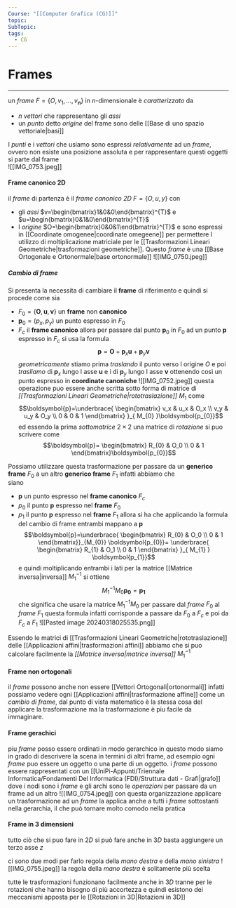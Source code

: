 ```yaml
---
Course: "[[Computer Grafica (CG)]]"
topic: 
SubTopic: 
tags:
  - CG
---
```


# Frames
---
un _frame_ $F=\{O, \boldsymbol{\mathit{v}}_{1},\dots,\boldsymbol{\mathit{v}_{n}}\}$ in $n$-dimensionale è _caratterizzato_ da 
- $n$ _vettori_ che rappresentano gli _assi_
- un _punto_ detto _origine_ del frame
sono delle [[Base di uno spazio vettoriale|basi]]

I _punti_ e i _vettori_ che usiamo sono espressi _relativamente_ ad un _frame_, ovvero non esiste una posizione assoluta e per rappresentare questi oggetti si parte dal frame  
![[IMG_0753.jpeg]]

#### Frame canonico 2D
il _frame_ di partenza è il _frame canonico 2D_ $F=\{O,\boldsymbol{\mathit{u}},\boldsymbol{\mathit{y}}\}$ con  
- gli _assi_ $v=\begin{bmatrix}1&0&0\end{bmatrix}^{T}$ e  $u=\begin{bmatrix}0&1&0\end{bmatrix}^{T}$  
-  l _origine_ $O=\begin{bmatrix}0&0&1\end{bmatrix}^{T}$ 
e sono espressi in [[Coordinate omogenee|coordinate omegeene]] per permettere l utilizzo di moltiplicazione matriciale per le [[Trasformazioni Lineari Geometriche|trasformazioni geometriche]].
Questo _frame_ è una [[Base Ortogonale e Ortonormale|base ortonormale]] 
![[IMG_0750.jpeg]]

##### Cambio di frame
Si presenta la necessita di cambiare il __frame__ di riferimento e quindi si procede come
sia
- $F_{0}=\{ \boldsymbol{O},\boldsymbol{u},\boldsymbol{v} \}$ un __frame__ non __canonico__
- $\boldsymbol{p}_0=(p_x,p_y)$ un punto espresso in $F_0$
- $F_c$  il __frame canonico__
allora per passare dal punto $\boldsymbol{p}_0$ in $F_0$ ad un punto $\boldsymbol{p}$ espresso in $F_c$ si usa la formula $$\boldsymbol{p}=\boldsymbol{O}+\boldsymbol{p}_x \boldsymbol{u}+\boldsymbol{p}_y \boldsymbol{v} $$_geometricamente_ stiamo prima _traslando_ il punto verso l origine $O$ e poi _trasliamo_ di $\boldsymbol{p}_x$ lungo l asse $\boldsymbol{u}$ e i di  $\boldsymbol{p}_y$ lungo l asse $\boldsymbol{v}$ ottenendo così un punto espresso in __coordinate canoniche__
![[IMG_0752.jpeg]]
questa operazione puo essere anche scritta sotto forma di matrice di _[[Trasformazioni Lineari Geometriche|rototraslazione]]_  $M_{1}$ come $$\boldsymbol{p}=\underbrace{ \begin{bmatrix}
v_x  & u_x  & O_x \\
v_y  & u_y  & O_y \\
0 & 0 & 1
\end{bmatrix} }_{ M_{0} }\boldsymbol{p_{0}}$$ed essendo la prima _sottomatrice_ $2\times 2$ una matrice di _rotazione_ si puo scrivere come $$\boldsymbol{p}= \begin{bmatrix}
R_{0}  & O_0 \\
0 & 1
\end{bmatrix}\boldsymbol{p_{0}}$$


Possiamo utilizzare questa trasformazione per passare da un __generico frame__ $F_0$ a un altro __generico frame__ $F_1$ infatti abbiamo che  
siano 
- $\boldsymbol{p}$ un punto espresso nel __frame canonico__ $F_c$
- $p_{0}$ il punto $\boldsymbol{p}$ espresso nel __frame__ $F_0$
- $p_{1}$ il punto $\boldsymbol{p}$ espresso nel __frame__ $F_{1}$ 
allora si ha che applicando la formula del cambio di frame entrambi mappano a $\boldsymbol{p}$$$\boldsymbol{p}=\underbrace{ \begin{bmatrix}
R_{0}  & O_0 \\
0 & 1
\end{bmatrix}}_{M_{0}}
\boldsymbol{p_{0}}=
\underbrace{ \begin{bmatrix}
R_{1}  & O_1 \\
0 & 1
\end{bmatrix} }_{ M_{1} }
\boldsymbol{p_{1}}$$e quindi moltiplicando entrambi i lati per la matrice [[Matrice inversa|inversa]] $M_{1}^{-1}$ si ottiene $$ M_{1}^{-1}M_{0}
\boldsymbol{p_{0}}=
\boldsymbol{p_{1}}$$ che significa che usare la matrice $M_{1}^{-1}M_{0}$ per passare dal _frame_ $F_{0}$ al _frame_ $F_{1}$ questa formula infatti corrisponde a passare da $F_0$ a $F_c$  e poi da $F_c$ a $F_1$
![[Pasted image 20240318025535.png]]


Essendo le matrici di [[Trasformazioni Lineari Geometriche|rototraslazione]] delle [[Applicazioni affini|trasformazioni affini]] abbiamo che si puo calcolare facilmente la _[[Matrice inversa|matrice inversa]]_ $M_{1}^{-1}$  

#### Frame non ortogonali 
il _frame_ possono anche non essere [[Vettori Ortogonali|ortonormali]]  infatti possiamo vedere ogni [[Applicazioni affini|trasformazione affine]] come un _cambio di frame_, dal punto di vista matematico è la stessa cosa del applicare la trasformazione ma la trasformazione è piu facile da immaginare.

#### Frame gerachici
piu _frame_ posso essere ordinati in modo gerarchico in questo modo siamo in grado di descrivere la scena in termini di altri frame, ad esempio ogni _frame_ puo essere un oggetto o una parte di un oggetto.
i _frame_ possono essere rappresentati con un [[UniPi-Appunti/Triennale Informatica/Fondamenti Del Informatica (FDI)/Struttura dati - Grafi|grafo]] dove i nodi sono i _frame_ e gli archi sono le _operazioni_ per passare da un frame ad un altro 
![[IMG_0754.jpeg]]
con questa organizzazione applicare un trasformazione ad un _frame_ la applica anche a tutti i _frame_ sottostanti nella gerarchia, il che può tornare molto comodo nella pratica

#### Frame in 3 dimensioni
tutto ciò che si puo fare in $2D$  si può fare anche in $3D$ basta aggiungere un terzo asse $z$ 

ci sono due modi per farlo regola della _mano destra_ e della _mano sinistra_
![[IMG_0755.jpeg]]
la regola della _mano destra_ è solitamente più scelta

tutte le trasformazioni funzionano facilmente anche in $3D$ tranne per le rotazioni che hanno bisogno di più accortezza e quindi esistono dei meccanismi apposta per le [[Rotazioni in 3D|Rotazioni in 3D]]
